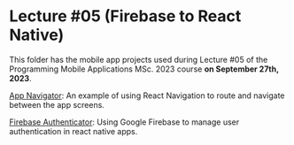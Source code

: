 # Lecture #05  (Firebase to React Native)

This folder has the mobile app projects used during Lecture #05 of the Programming Mobile Applications MSc. 2023 course **on September 27th, 2023**.

[App Navigator](05-1_AppNavigator): An example of using React Navigation to route and navigate between the app screens.

[Firebase Authenticator](05-2_FirebaseAuthentication): Using Google Firebase to manage user authentication in react native apps.
